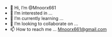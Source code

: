 - 👋 Hi, I’m @Mnoorx661
- 👀 I’m interested in ...
- 🌱 I’m currently learning ...
- 💞️ I’m looking to collaborate on ...
- 📫 How to reach me ... Mnoorx661@gmail.com

<!---
Mnoorx661/Mnoorx661 is a ✨ special ✨ repository because its `README.md` (this file) appears on your GitHub profile.
You can click the Preview link to take a look at your changes.
--->
